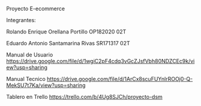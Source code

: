 Proyecto E-ecommerce

Integrantes:

Rolando Enrique Orellana Portillo OP182020 02T

Eduardo Antonio Santamarina Rivas SR171317 02T

Manual de Usuario
https://drive.google.com/file/d/1wgiC2pF4cdq3vGcZJsfVbh80NDZCEc9k/view?usp=sharing

Manual Tecnico
https://drive.google.com/file/d/1ArCx8scuFUYnlrROOj0-Q-MekSU7t7Ka/view?usp=sharing

Tablero en Trello
https://trello.com/b/4Ug8SJCh/proyecto-dsm

